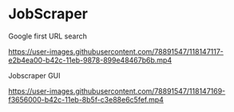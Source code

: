 
# JobScraper
Google first URL search

https://user-images.githubusercontent.com/78891547/118147117-e2b4ea00-b42c-11eb-9878-899e48467b6b.mp4

Jobscraper GUI

https://user-images.githubusercontent.com/78891547/118147169-f3656000-b42c-11eb-8b5f-c3e88e6c5fef.mp4


